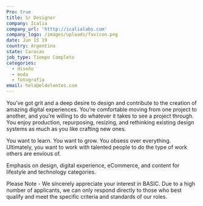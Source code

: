 ```yaml
---
Pro: true
title: Sr Designer
company: Icalia
company_url: 'htttp://icalialabs.com'
company_logo: /images/uploads/favicon.png
date: Jun 15 19
country: Argentina
state: Caracas
job_type: Tiempo Completo
categories:
  - diseño
  - moda
  - fotografia
email: hola@eldelentes.com
---
```

You’ve got grit and a deep desire to design and contribute to the creation of amazing digital experiences. You’re comfortable moving from one project to another, and you’re willing to do whatever it takes to see a project through. You enjoy production, repurposing, resizing, and rethinking existing design systems as much as you like crafting new ones.



You want to learn. You want to grow. You obsess over everything. Ultimately, you want to work with talented people to do the type of work others are envious of.



Emphasis on design, digital experience, eCommerce, and content for lifestyle and technology categories.



Please Note - We sincerely appreciate your interest in BASIC. Due to a high number of applicants, we can only respond directly to those who best qualify and meet the specific criteria and standards of our roles.
